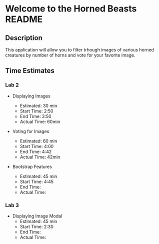 #  Welcome to the Horned Beasts README

## Description

This application will allow you to filter trhough images of various horned creatures by number of horns and vote for your favorite image.

## Time Estimates 

### Lab 2
- Displaying Images
  - Estimated: 30 min
  - Start Time: 2:50
  - End Time: 3:50
  - Actual Time: 60min

- Voting for Images
  - Estimated: 60 min
  - Start Time: 4:00
  - End Time: 4:42
  - Actual Time: 42min

- Bootstrap Features
  - Estimated: 45 min
  - Start Time: 4:45
  - End Time: 
  - Actual Time: 

### Lab 3
- Displaying Image Modal
  - Estimated: 45 min
  - Start Time: 2:30
  - End Time: 
  - Actual Time: 